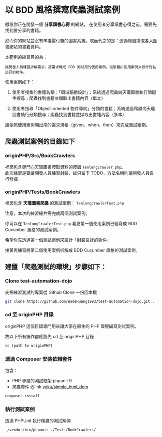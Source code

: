 # 以 BDD 風格撰寫爬蟲測試案例

假設你正在開發一個 **分享讀書心得** 的網站，
在使用者分享讀書心得之前，需要先找到要分享的書籍。

然而你的網站並沒有串接需付費的圖書系統，取而代之的是：透過爬蟲撈取各大圖書網站的書籍資料。

本範例的練習目的為：

```
讓開發人員練習拆解需求，將需求轉成 BDD 測試用的使用案例，最後藉由使用案例來設計封裝良好的物件。
```

使用案例如下：

1. 使用者搜集的書籍名稱：「領域驅動設計」；系統透過爬蟲向天瓏圖書執行關鍵字搜尋；爬蟲找到書籍並擷取出書籍內容（單本）

2. 使用者搜尋「Object-oriented 物件導向」分類的書籍；系統透過爬蟲向天瓏圖書執行分類搜尋；爬蟲找到書籍並擷取出書籍內容（多本）

請依照使用案例開出來的需求規格（given、when、then）來完成測試案例。

## 爬蟲測試案例的目錄如下

### originPHP/Src/BookCrawlers

裡面包含專門向天瓏圖書爬取資料的爬蟲 `TenlongCrawler.php`。  
此次練習是要讓開發人員練習封裝，故只留下 TODO，方法名稱則讓開發人員自行發揮。

### originPHP/Tests/BookCrawlers

裡面包含 **天瓏圖書爬蟲** 的測試案例： `TenlongCrawlerTest.php`

注意，本次的練習總共需完成兩個測試案例。

你可以在 `TenlongCrawlerTest.php` 看見第一個使用案例已經寫成 BDD Cucumber 風格的測試案例。

希望你先透過第一個測試案例來設計「封裝良好的物件」

接著再練習將第二個使用案例拆解成 BDD Cucumber 風格的測試案例。


## 建置「爬蟲測試的環境」步驟如下：
### Clone test-automation-dojo

先把練習測試的專案從 Github Clone 一份回本機

```bash
git clone https://github.com/WadeHuang1993/test-automation-dojo.git .
```

###  cd 至 originPHP 目錄

originPHP 這個目錄專門用來讓大家在原生的 PHP 環境編寫測試案例。

故以下所有操作都應該先 cd 至 originPHP 目錄

```bash
cd {path to originPHP}
```

###  透過 Composer 安裝依賴套件

包含：
-  PHP 專屬的測試框架 phpunit 9
- 爬蟲套件 @link [voku/simple_html_dom](https://github.com/voku/simple_html_dom)

```bash
composer install
```

### 執行測試案例

透過 PHPUnit 執行爬蟲的測試案例

```bash
./vendor/bin/phpunit ./Tests/BookCrawlers/
```